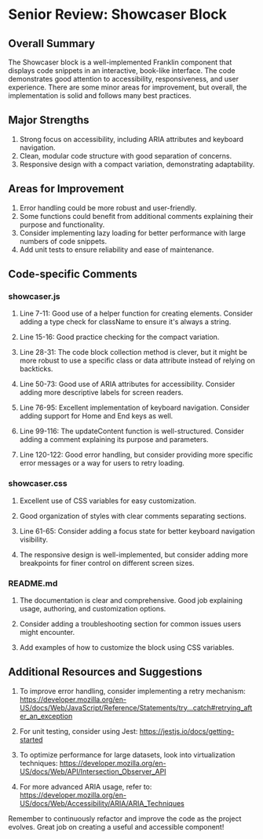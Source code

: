 # Senior Review: Showcaser Block

## Overall Summary
The Showcaser block is a well-implemented Franklin component that displays code snippets in an interactive, book-like interface. The code demonstrates good attention to accessibility, responsiveness, and user experience. There are some minor areas for improvement, but overall, the implementation is solid and follows many best practices.

## Major Strengths
1. Strong focus on accessibility, including ARIA attributes and keyboard navigation.
2. Clean, modular code structure with good separation of concerns.
3. Responsive design with a compact variation, demonstrating adaptability.

## Areas for Improvement
1. Error handling could be more robust and user-friendly.
2. Some functions could benefit from additional comments explaining their purpose and functionality.
3. Consider implementing lazy loading for better performance with large numbers of code snippets.
4. Add unit tests to ensure reliability and ease of maintenance.

## Code-specific Comments

### showcaser.js

1. Line 7-11: Good use of a helper function for creating elements. Consider adding a type check for className to ensure it's always a string.

2. Line 15-16: Good practice checking for the compact variation.

3. Line 28-31: The code block collection method is clever, but it might be more robust to use a specific class or data attribute instead of relying on backticks.

4. Line 50-73: Good use of ARIA attributes for accessibility. Consider adding more descriptive labels for screen readers.

5. Line 76-95: Excellent implementation of keyboard navigation. Consider adding support for Home and End keys as well.

6. Line 99-116: The updateContent function is well-structured. Consider adding a comment explaining its purpose and parameters.

7. Line 120-122: Good error handling, but consider providing more specific error messages or a way for users to retry loading.

### showcaser.css

1. Excellent use of CSS variables for easy customization.

2. Good organization of styles with clear comments separating sections.

3. Line 61-65: Consider adding a focus state for better keyboard navigation visibility.

4. The responsive design is well-implemented, but consider adding more breakpoints for finer control on different screen sizes.

### README.md

1. The documentation is clear and comprehensive. Good job explaining usage, authoring, and customization options.

2. Consider adding a troubleshooting section for common issues users might encounter.

3. Add examples of how to customize the block using CSS variables.

## Additional Resources and Suggestions

1. To improve error handling, consider implementing a retry mechanism: https://developer.mozilla.org/en-US/docs/Web/JavaScript/Reference/Statements/try...catch#retrying_after_an_exception

2. For unit testing, consider using Jest: https://jestjs.io/docs/getting-started

3. To optimize performance for large datasets, look into virtualization techniques: https://developer.mozilla.org/en-US/docs/Web/API/Intersection_Observer_API

4. For more advanced ARIA usage, refer to: https://developer.mozilla.org/en-US/docs/Web/Accessibility/ARIA/ARIA_Techniques

Remember to continuously refactor and improve the code as the project evolves. Great job on creating a useful and accessible component!
